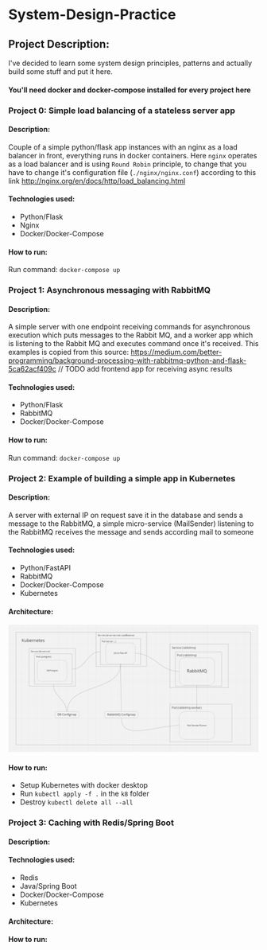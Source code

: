 # System-Design-Practice

## Project Description:
I've decided to learn some system design principles, patterns and actually build some stuff and put it here. 

#### You'll need docker and docker-compose installed for every project here

### Project 0: Simple load balancing of a stateless server app

#### Description:
Couple of a simple python/flask app instances with an nginx as a load balancer in front, everything runs in docker 
containers. Here `nginx` operates as a load balancer and is using `Round Robin` principle, to change that you have 
to change it's configuration file (`./nginx/nginx.conf`) according to this link 
http://nginx.org/en/docs/http/load_balancing.html


#### Technologies used:
* Python/Flask
* Nginx
* Docker/Docker-Compose

#### How to run:
Run command: `docker-compose up`

### Project 1: Asynchronous messaging with RabbitMQ 

#### Description:
A simple server with one endpoint receiving commands for asynchronous execution which puts messages to the Rabbit MQ, and 
a worker app which is listening to the Rabbit MQ and executes command once it's received. This examples is copied from 
this source: https://medium.com/better-programming/background-processing-with-rabbitmq-python-and-flask-5ca62acf409c
// TODO add frontend app for receiving async results 

#### Technologies used:
* Python/Flask
* RabbitMQ
* Docker/Docker-Compose

#### How to run:
Run command: `docker-compose up`

### Project 2: Example of building a simple app in Kubernetes

#### Description:
A server with external IP on request save it in the database and sends a message to the RabbitMQ, a simple 
micro-service (MailSender) listening to the RabbitMQ receives the message and sends according mail to someone

#### Technologies used:
* Python/FastAPI
* RabbitMQ
* Docker/Docker-Compose
* Kubernetes

#### Architecture:
![Architecture](metadata/Project2Architecture.PNG)

#### How to run:
* Setup Kubernetes with docker desktop
* Run `kubectl apply -f .` in the `k8` folder
* Destroy `kubectl delete all --all`

### Project 3: Caching with Redis/Spring Boot

#### Description:

#### Technologies used:
* Redis
* Java/Spring Boot
* Docker/Docker-Compose
* Kubernetes

#### Architecture:

#### How to run:


